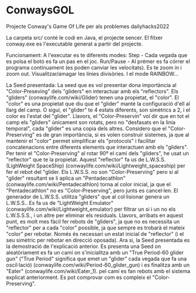 # ConwaysGOL
Projecte Conway's Game Of Life per als problemes dailyhacks2022

La carpeta src/ conté le codi en Java, el projecte sencer.
El fitxer conway.exe es l'executable generat a partir del projecte.

Funcionament:
A l'executar es te diferents modes:
Step - Cada vegada que es polsa el botó es fa un pas en el joc.
Run/Pause - Al prémer es fa córrer el programa contínuament (es poden canviar les velocitats).
Es te zoom in i zoom out.
Visualitzar/amagar les línies divisòries.
I el mode RAINBOW...

La Seed presentada:
La seed que es vol presentar dona importància al "Color-Preseving" dels "gliders" en interactuar amb els "reflectors".
Els "gliders" (conwaylife.com/wiki/Glider) tenen una propietat, el "color". El "color" es una propietat que diu que el "glider" manté la configuració d'ell al llarg del camp. O sigui, el "glider" te 4 estats diferents, son simètrics a 2, i el color es l'estat del "glider". Llavors, el "Color-Preservin" vol dir que en tot el camp els "gliders" únicament son rotats, pero no "desfasats en la linia temporal", cada "glider" es una copia dels altres.
Considero que el "Color-Preserving" es de gran importància, si es volen construir sistemes, ja que al mantenir el "color" permet simplificar els "protocols" i facilitar concatenacions entre diferents elements que interactuen amb els "gliders".
Per tenir el "Color-Preserving" al rotar 90º el camí dels "gliders", he usat un "reflector" que te la propietat. Aquest "reflector" fa us de L.W.S.S. (LighWeight SpaceShip) (conwaylife.com/wiki/Lightweight_spaceship) per fer el rebot del "glider. Els L.W.S.S. no son "Color-Preserving" pero si al "glider" resultant se li aplica un "Pentadecathlon" (conwaylife.com/wiki/Pentadecathlon) torna al color inicial, ja que el "Pentadecathlon" no es "Color-Preserving", pero junts es cancel·len. El generador de L.W.S.S. utilitza "gliders" que al col·lisionar genera un L.W.S.S.. Es fa us de "LightWeight Emulator" (conwaylife.com/wiki/Lightweight_emulator) per filtrar un si i un no els L.W.S.S.S., i un altre per eliminar els residuals.
Llavors, arribats en aquest punt, es molt mes fàcil fer rebots de "gliders", ja que no es necessita un "reflector" per a cada "color" possible, ja que sempre es trobarà el mateix "color" per rebotar. Només és necessari un estat inicial de "reflector" (i el seu simètric per rebotar en direcció oposada).
Ara si, la Seed presentada es la demostració de l'explicació anterior. Es presenta una Seed on aleatòriament es fa un camí on s'inicialitza amb un "True Period-60 glider gun" ("True Period" significa que emet un "glider" cada vegada que fa una oscil·lació) (conwaylife.com/wiki/Period-60_glider_gun) i es finalitza amb un "Eater" (conwaylife.com/wiki/Eater_1). pel camí es fan rebots amb el sistema explicat anteriorment. Es pot comprovar com es compleix el "Color-Preserving".
